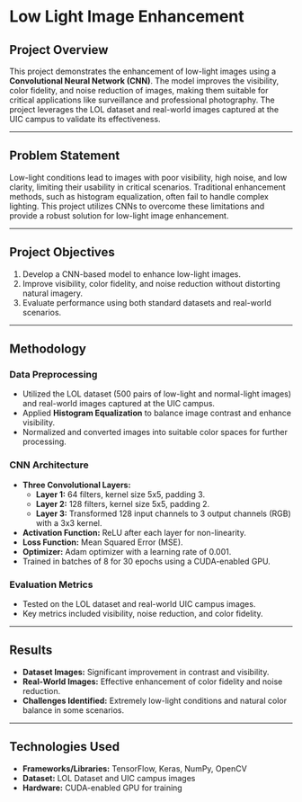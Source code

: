 # Low Light Image Enhancement

## Project Overview
This project demonstrates the enhancement of low-light images using a **Convolutional Neural Network (CNN)**. The model improves the visibility, color fidelity, and noise reduction of images, making them suitable for critical applications like surveillance and professional photography. The project leverages the LOL dataset and real-world images captured at the UIC campus to validate its effectiveness.

---

## Problem Statement
Low-light conditions lead to images with poor visibility, high noise, and low clarity, limiting their usability in critical scenarios. Traditional enhancement methods, such as histogram equalization, often fail to handle complex lighting. This project utilizes CNNs to overcome these limitations and provide a robust solution for low-light image enhancement.

---

## Project Objectives
1. Develop a CNN-based model to enhance low-light images.
2. Improve visibility, color fidelity, and noise reduction without distorting natural imagery.
3. Evaluate performance using both standard datasets and real-world scenarios.

---

## Methodology
### **Data Preprocessing**
- Utilized the LOL dataset (500 pairs of low-light and normal-light images) and real-world images captured at the UIC campus.
- Applied **Histogram Equalization** to balance image contrast and enhance visibility.
- Normalized and converted images into suitable color spaces for further processing.

### **CNN Architecture**
- **Three Convolutional Layers:**
  - **Layer 1:** 64 filters, kernel size 5x5, padding 3.
  - **Layer 2:** 128 filters, kernel size 5x5, padding 2.
  - **Layer 3:** Transformed 128 input channels to 3 output channels (RGB) with a 3x3 kernel.
- **Activation Function:** ReLU after each layer for non-linearity.
- **Loss Function:** Mean Squared Error (MSE).
- **Optimizer:** Adam optimizer with a learning rate of 0.001.
- Trained in batches of 8 for 30 epochs using a CUDA-enabled GPU.

### **Evaluation Metrics**
- Tested on the LOL dataset and real-world UIC campus images.
- Key metrics included visibility, noise reduction, and color fidelity.

---

## Results
- **Dataset Images:** Significant improvement in contrast and visibility.
- **Real-World Images:** Effective enhancement of color fidelity and noise reduction.
- **Challenges Identified:** Extremely low-light conditions and natural color balance in some scenarios.

---

## Technologies Used
- **Frameworks/Libraries:** TensorFlow, Keras, NumPy, OpenCV
- **Dataset:** LOL Dataset and UIC campus images
- **Hardware:** CUDA-enabled GPU for training

